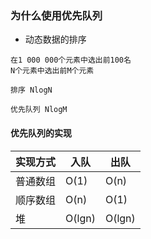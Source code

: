 ### 为什么使用优先队列
* 动态数据的排序
```
在1 000 000个元素中选出前100名
N个元素中选出前M个元素

排序 NlogN

优先队列 NlogM

```

#### 优先队列的实现
 实现方式|入队|出队
-|---|----
普通数组|O(1)|O(n)
顺序数组|O(n)|O(1)
堆|O(lgn)|O(lgn)




